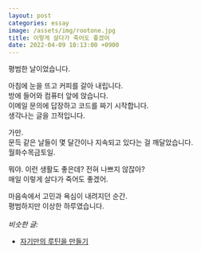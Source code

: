```yaml
---
layout: post
categories: essay
image: /assets/img/rootone.jpg
title: 이렇게 살다가 죽어도 좋겠어
date: 2022-04-09 10:13:00 +0900
---
```


평범한 날이었습니다.

아침에 눈을 뜨고 커피를 갈아 내립니다.  
방에 들어와 컴퓨터 앞에 앉습니다.  
이메일 문의에 답장하고 코드를 짜기 시작합니다.  
생각나는 글을 끄적입니다.

가만.  
문득 같은 날들이 몇 달간이나 지속되고 있다는 걸 깨달았습니다.  
월화수목금토일.

뭐야. 이런 생활도 좋은데? 전혀 나쁘지 않잖아?  
매일 이렇게 살다가 죽어도 좋겠어.

마음속에서 고민과 욕심이 내려지던 순간.  
평범하지만 이상한 하루였습니다.
<br>
<br>
*비슷한 글:*
* [자기만의 루틴을 만들기](https://brunch.co.kr/@buildingking/53)